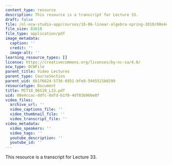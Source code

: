 ```yaml
---
content_type: resource
description: This resource is a transcript for Lecture 33.
draft: false
file: /ol-ocw-studio-app/courses/18-06-linear-algebra-spring-2010/08e4ccacddfc8dfdb1f84df83b966e8f_MIT18_06S10_L33.pdf
file_size: 81610
file_type: application/pdf
image_metadata:
  caption: ''
  credit: ''
  image-alt: ''
learning_resource_types: []
license: https://creativecommons.org/licenses/by-nc-sa/4.0/
ocw_type: OCWFile
parent_title: Video Lectures
parent_type: CourseSection
parent_uid: 6b1f6624-5736-6951-bfe8-5945521b0299
resourcetype: Document
title: MIT18_06S10_L33.pdf
uid: 08e4ccac-ddfc-8dfd-b1f8-4df83b966e8f
video_files:
  archive_url: ''
  video_captions_file: ''
  video_thumbnail_file: ''
  video_transcript_file: ''
video_metadata:
  video_speakers: ''
  video_tags: ''
  youtube_description: ''
  youtube_id: ''
---
```

This resource is a transcript for Lecture 33.